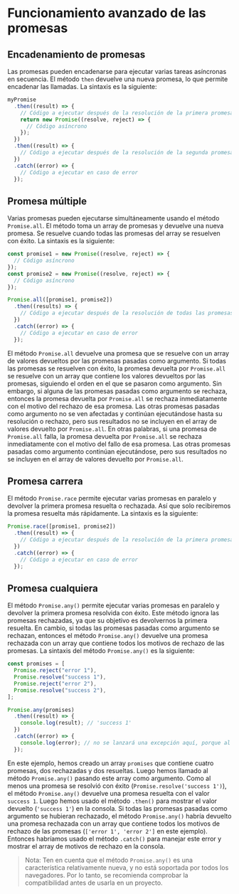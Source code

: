# Funcionamiento avanzado de las promesas

## Encadenamiento de promesas

Las promesas pueden encadenarse para ejecutar varias tareas asíncronas en secuencia. El método `then` devuelve una nueva promesa, lo que permite encadenar las llamadas. La sintaxis es la siguiente:

```javascript
myPromise
  .then((result) => {
    // Código a ejecutar después de la resolución de la primera promesa
    return new Promise((resolve, reject) => {
      // Código asíncrono
    });
  })
  .then((result) => {
    // Código a ejecutar después de la resolución de la segunda promesa
  })
  .catch((error) => {
    // Código a ejecutar en caso de error
  });
```

## Promesa múltiple

Varias promesas pueden ejecutarse simultáneamente usando el método `Promise.all`. El método toma un array de promesas y devuelve una nueva promesa. Se resuelve cuando todas las promesas del array se resuelven con éxito. La sintaxis es la siguiente:

```javascript
const promise1 = new Promise((resolve, reject) => {
  // Código asíncrono
});
const promise2 = new Promise((resolve, reject) => {
  // Código asíncrono
});

Promise.all([promise1, promise2])
  .then((results) => {
    // Código a ejecutar después de la resolución de todas las promesas
  })
  .catch((error) => {
    // Código a ejecutar en caso de error
  });
```

El método `Promise.all` devuelve una promesa que se resuelve con un array de valores devueltos por las promesas pasadas como argumento. Si todas las promesas se resuelven con éxito, la promesa devuelta por `Promise.all` se resuelve con un array que contiene los valores devueltos por las promesas, siguiendo el orden en el que se pasaron como argumento. Sin embargo, si alguna de las promesas pasadas como argumento se rechaza, entonces la promesa devuelta por `Promise.all` se rechaza inmediatamente con el motivo del rechazo de esa promesa. Las otras promesas pasadas como argumento no se ven afectadas y continúan ejecutándose hasta su resolución o rechazo, pero sus resultados no se incluyen en el array de valores devuelto por `Promise.all`. En otras palabras, si una promesa de `Promise.all` falla, la promesa devuelta por `Promise.all` se rechaza inmediatamente con el motivo del fallo de esa promesa. Las otras promesas pasadas como argumento continúan ejecutándose, pero sus resultados no se incluyen en el array de valores devuelto por `Promise.all`.

## Promesa carrera

El método `Promise.race` permite ejecutar varias promesas en paralelo y devolver la primera promesa resuelta o rechazada. Así que solo recibiremos la promesa resuelta más rápidamente. La sintaxis es la siguiente:

```javascript
Promise.race([promise1, promise2])
  .then((result) => {
    // Código a ejecutar después de la resolución de la primera promesa
  })
  .catch((error) => {
    // Código a ejecutar en caso de error
  });
```

## Promesa cualquiera

El método `Promise.any()` permite ejecutar varias promesas en paralelo y devolver la primera promesa resolvida con éxito. Este método ignora las promesas rechazadas, ya que su objetivo es devolvernos la primera resuelta. En cambio, si todas las promesas pasadas como argumento se rechazan, entonces el método `Promise.any()` devuelve una promesa rechazada con un array que contiene todos los motivos de rechazo de las promesas. La sintaxis del método `Promise.any()` es la siguiente:

```javascript
const promises = [
  Promise.reject("error 1"),
  Promise.resolve("success 1"),
  Promise.reject("error 2"),
  Promise.resolve("success 2"),
];

Promise.any(promises)
  .then((result) => {
    console.log(result); // 'success 1'
  })
  .catch((error) => {
    console.log(error); // no se lanzará una excepción aquí, porque al menos una promesa se resolvió
  });
```

En este ejemplo, hemos creado un array `promises` que contiene cuatro promesas, dos rechazadas y dos resueltas. Luego hemos llamado al método `Promise.any()` pasando este array como argumento. Como al menos una promesa se resolvió con éxito (`Promise.resolve('success 1')`), el método `Promise.any()` devuelve una promesa resuelta con el valor `success 1`. Luego hemos usado el método `.then()` para mostrar el valor devuelto (`'success 1'`) en la consola. Si todas las promesas pasadas como argumento se hubieran rechazado, el método `Promise.any()` habría devuelto una promesa rechazada con un array que contiene todos los motivos de rechazo de las promesas (`['error 1', 'error 2']` en este ejemplo). Entonces habríamos usado el método `.catch()` para manejar este error y mostrar el array de motivos de rechazo en la consola.

> Nota: Ten en cuenta que el método `Promise.any()` es una característica relativamente nueva, y no está soportada por todos los navegadores. Por lo tanto, se recomienda comprobar la compatibilidad antes de usarla en un proyecto.